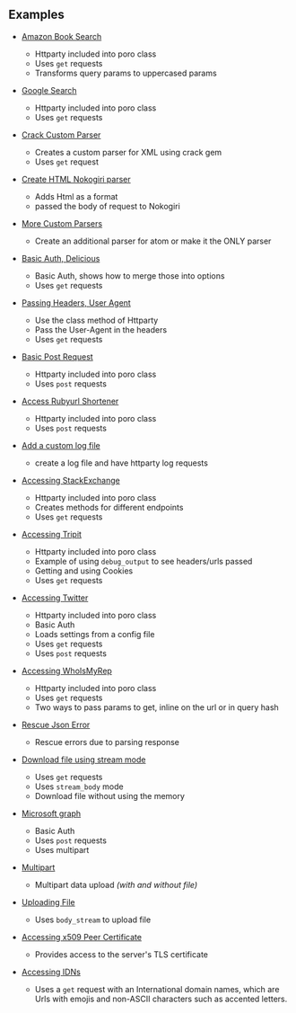 ## Examples

* [Amazon Book Search](aaws.rb)
    * Httparty included into poro class
    * Uses `get` requests
    * Transforms query params to uppercased params

* [Google Search](google.rb)
  * Httparty included into poro class
  * Uses `get` requests

* [Crack Custom Parser](crack.rb)
    * Creates a custom parser for XML using crack gem
    * Uses `get` request

* [Create HTML Nokogiri parser](nokogiri_html_parser.rb)
    * Adds Html as a format
    * passed the body of request to Nokogiri

* [More Custom Parsers](custom_parsers.rb)
  * Create an additional parser for atom or make it the ONLY parser

* [Basic Auth, Delicious](delicious.rb)
  * Basic Auth, shows how to merge those into options
  * Uses `get` requests

* [Passing Headers, User Agent](headers_and_user_agents.rb)
  * Use the class method of Httparty
  * Pass the User-Agent in the headers
  * Uses `get` requests

* [Basic Post Request](basic.rb)
    * Httparty included into poro class
    * Uses `post` requests

* [Access Rubyurl Shortener](rubyurl.rb)
  * Httparty included into poro class
  * Uses `post` requests

* [Add a custom log file](logging.rb)
  * create a log file and have httparty log requests

* [Accessing StackExchange](stackexchange.rb)
  * Httparty included into poro class
  * Creates methods for different endpoints
  * Uses `get` requests

* [Accessing Tripit](tripit_sign_in.rb)
  * Httparty included into poro class
  * Example of using `debug_output` to see headers/urls passed
  * Getting and using Cookies
  * Uses `get` requests

* [Accessing Twitter](twitter.rb)
  * Httparty included into poro class
  * Basic Auth
  * Loads settings from a config file
  * Uses `get` requests
  * Uses `post` requests

* [Accessing WhoIsMyRep](whoismyrep.rb)
  * Httparty included into poro class
  * Uses `get` requests
  * Two ways to pass params to get, inline on the url or in query hash

* [Rescue Json Error](rescue_json.rb)
  * Rescue errors due to parsing response

* [Download file using stream mode](stream_download.rb)
  * Uses `get` requests
  * Uses `stream_body` mode
  * Download file without using the memory

* [Microsoft graph](microsoft_graph.rb)
  * Basic Auth
  * Uses `post` requests
  * Uses multipart

* [Multipart](multipart.rb)
  * Multipart data upload _(with and without file)_

* [Uploading File](body_stream.rb)
  * Uses `body_stream` to upload file

* [Accessing x509 Peer Certificate](peer_cert.rb)
  * Provides access to the server's TLS certificate

* [Accessing IDNs](idn.rb)
  * Uses a `get` request with an International domain names, which are Urls with emojis and non-ASCII characters such as accented letters.